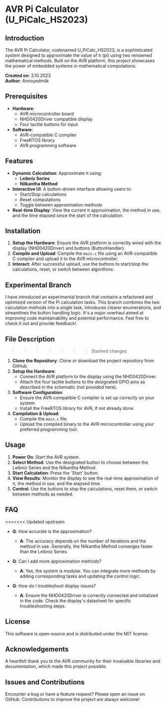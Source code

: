 # AVR Pi Calculator (U_PiCalc_HS2023)

## Introduction

The AVR Pi Calculator, codenamed U_PiCalc_HS2023, is a sophisticated system designed to approximate the value of π (pi) using two renowned mathematical methods. Built on the AVR platform, this project showcases the power of embedded systems in mathematical computations.

**Created on**: 3.10.2023  
**Author**: Annoyedmilk

## Prerequisites

- **Hardware**:
  - AVR microcontroller board
  - NHD0420Driver compatible display
  - Four tactile buttons for input
- **Software**:
  - AVR-compatible C compiler
  - FreeRTOS library
  - AVR programming software

## Features

- **Dynamic Calculation**: Approximate π using:
  - **Leibniz Series**
  - **Nilkantha Method**
- **Interactive UI**: A button-driven interface allowing users to:
  - Start/Stop calculations
  - Reset computations
  - Toggle between approximation methods
- **Real-time Display**: View the current π approximation, the method in use, and the time elapsed since the start of the calculation.

## Installation

1. **Setup the Hardware**: Ensure the AVR platform is correctly wired with the display (NHD0420Driver) and buttons (ButtonHandler).
2. **Compile and Upload**: Compile the `main.c` file using an AVR-compatible C compiler and upload it to the AVR microcontroller.
3. **Interact**: After successful upload, use the buttons to start/stop the calculations, reset, or switch between algorithms.

## Experimental Branch

I have introduced an experimental branch that contains a refactored and optimized version of the Pi calculation tasks. This branch combines the two calculation methods into a single task, introduces clearer enumerations, and streamlines the button handling logic. It's a major overhaul aimed at improving code maintainability and potential performance. Feel free to check it out and provide feedback!

## File Description
>>>>>>> Stashed changes

1. **Clone the Repository**: Clone or download the project repository from GitHub.
2. **Setup the Hardware**:
   - Connect the AVR platform to the display using the NHD0420Driver.
   - Attach the four tactile buttons to the designated GPIO pins as described in the schematic (not provided here).
3. **Software Configuration**:
   - Ensure the AVR-compatible C compiler is set up correctly on your system.
   - Install the FreeRTOS library for AVR, if not already done.
4. **Compilation & Upload**:
   - Compile the `main.c` file.
   - Upload the compiled binary to the AVR microcontroller using your preferred programming tool.

## Usage

1. **Power On**: Start the AVR system.
2. **Select Method**: Use the designated button to choose between the Leibniz Series and the Nilkantha Method.
3. **Start Calculation**: Press the 'Start' button.
4. **View Results**: Monitor the display to see the real-time approximation of π, the method in use, and the elapsed time.
5. **Control**: Use the buttons to stop the calculations, reset them, or switch between methods as needed.

## FAQ

<<<<<<< Updated upstream
- **Q**: How accurate is the approximation?
  - **A**: The accuracy depends on the number of iterations and the method in use. Generally, the Nilkantha Method converges faster than the Leibniz Series.

- **Q**: Can I add more approximation methods?
  - **A**: Yes, the system is modular. You can integrate more methods by adding corresponding tasks and updating the control logic.

- **Q**: How do I troubleshoot display issues?
  - **A**: Ensure the NHD0420Driver is correctly connected and initialized in the code. Check the display's datasheet for specific troubleshooting steps.

## License

This software is open-source and is distributed under the MIT license.

## Acknowledgements

A heartfelt thank you to the AVR community for their invaluable libraries and documentation, which made this project possible.

## Issues and Contributions

Encounter a bug or have a feature request? Please open an issue on GitHub. Contributions to improve the project are always welcome!